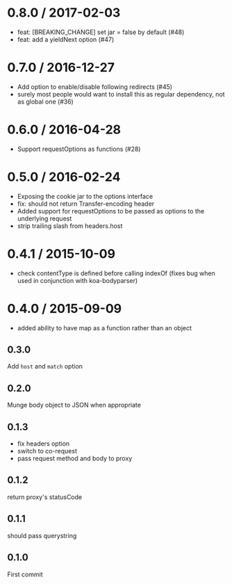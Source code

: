 
0.8.0 / 2017-02-03
==================

  * feat: [BREAKING_CHANGE] set jar = false by default (#48)
  * feat: add a yieldNext option (#47)

0.7.0 / 2016-12-27
==================

  * Add option to enable/disable following redirects (#45)
  * surely most people would want to install this as regular dependency, not as global one (#36)

0.6.0 / 2016-04-28
==================

  * Support requestOptions as functions (#28)

0.5.0 / 2016-02-24
==================

  * Exposing the cookie jar to the options interface
  * fix: should not return Transfer-encoding header
  * Added support for requestOptions to be passed as options to the underlying request
  * strip trailing slash from headers.host

0.4.1 / 2015-10-09
==================

  * check contentType is defined before calling indexOf (fixes bug when used in conjunction with koa-bodyparser)

0.4.0 / 2015-09-09
==================

  * added ability to have map as a function rather than an object

## 0.3.0

Add `host` and `match` option

## 0.2.0

Munge body object to JSON when appropriate

## 0.1.3

- fix headers option
- switch to co-request
- pass request method and body to proxy

## 0.1.2

return proxy's statusCode

## 0.1.1

should pass querystring

## 0.1.0

First commit
